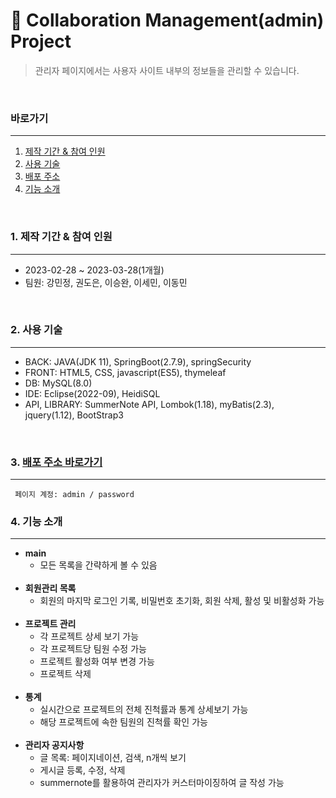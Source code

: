 # 📆 Collaboration Management(admin) Project 
> 관리자 페이지에서는 사용자 사이트 내부의 정보들을 관리할 수 있습니다.
<br/>

### 바로가기
---
1. [제작 기간 & 참여 인원](#1-제작-기간--참여-인원)
2. [사용 기술](#2-사용-기술)
3. [배포 주소](#3-배포-주소-바로가기)
4. [기능 소개](#4-기능-소개)
<br/>

### 1. 제작 기간 & 참여 인원
---
- 2023-02-28 ~ 2023-03-28(1개월)
- 팀원: 강민정, 권도은, 이승완, 이세민, 이동민
<br/>

### 2. 사용 기술
---
- BACK: JAVA(JDK 11), SpringBoot(2.7.9), springSecurity
- FRONT: HTML5, CSS, javascript(ES5), thymeleaf
- DB: MySQL(8.0)
- IDE: Eclipse(2022-09), HeidiSQL
- API, LIBRARY: SummerNote API, Lombok(1.18), myBatis(2.3), jquery(1.12), BootStrap3
<br/>

### 3. [배포 주소 바로가기](http://13.124.250.123:8787)
---
```
 페이지 계정: admin / password
```


### 4. 기능 소개
---
- **main**
  - 모든 목록을 간략하게 볼 수 있음
  <br/>
- **회원관리 목록**
  - 회원의 마지막 로그인 기록, 비밀번호 초기화, 회원 삭제, 활성 및 비활성화 가능
  <br/>
- **프로젝트 관리**
  - 각 프로젝트 상세 보기 가능
  - 각 프로젝트당 팀원 수정 가능
  - 프로젝트 활성화 여부 변경 가능
  - 프로젝트 삭제
  <br/>
- **통계**
  - 실시간으로 프로젝트의 전체 진척률과 통계 상세보기 가능
  - 해당 프로젝트에 속한 팀원의 진척률 확인 가능
  <br/>
- **관리자 공지사항**
  - 글 목록: 페이지네이션, 검색, n개씩 보기
  - 게시글 등록, 수정, 삭제
  - summernote를 활용하여 관리자가 커스터마이징하여 글 작성 가능
  <br/>
